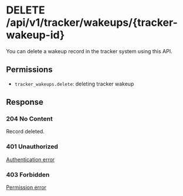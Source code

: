 # DELETE /api/v1/tracker/wakeups/{tracker-wakeup-id}
You can delete a wakeup record in the tracker system using this API.


## Permissions

- `tracker_wakeups.delete`: deleting tracker wakeup

## Response

### 204 No Content
Record deleted.

### 401 Unauthorized
[Authentication error](../../_globals/authentication-errors.md)

### 403 Forbidden
[Permission error](../../_globals/permission-errors.md)
